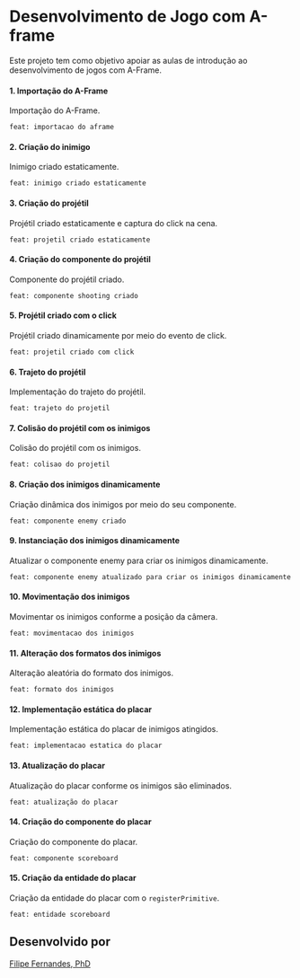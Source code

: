 # Desenvolvimento de Jogo com A-frame
Este projeto tem como objetivo apoiar as aulas de introdução ao desenvolvimento de jogos com A-Frame.

#### 1. Importação do A-Frame

Importação do A-Frame. 

`feat: importacao do aframe`

#### 2. Criação do inimigo

Inimigo criado estaticamente.

`feat: inimigo criado estaticamente`

#### 3. Criação do projétil

Projétil criado estaticamente e captura do click na cena.

`feat: projetil criado estaticamente`

#### 4. Criação do componente do projétil

Componente do projétil criado.

`feat: componente shooting criado`

#### 5. Projétil criado com o click

Projétil criado dinamicamente por meio do evento de click.

`feat: projetil criado com click`

#### 6. Trajeto do projétil

Implementação do trajeto do projétil.

`feat: trajeto do projetil`

#### 7. Colisão do projétil com os inimigos

Colisão do projétil com os inimigos.

`feat: colisao do projetil`

#### 8. Criação dos inimigos dinamicamente

Criação dinâmica dos inimigos por meio do seu componente.

`feat: componente enemy criado`

#### 9. Instanciação dos inimigos dinamicamente

Atualizar o componente enemy para criar os inimigos dinamicamente.

`feat: componente enemy atualizado para criar os inimigos dinamicamente`

#### 10. Movimentação dos inimigos

Movimentar os inimigos conforme a posição da câmera.

`feat: movimentacao dos inimigos`

#### 11. Alteração dos formatos dos inimigos

Alteração aleatória do formato dos inimigos.

`feat: formato dos inimigos`

#### 12. Implementação estática do placar

Implementação estática do placar de inimigos atingidos.

`feat: implementacao estatica do placar`

#### 13. Atualização do placar

Atualização do placar conforme os inimigos são eliminados.

`feat: atualização do placar`

#### 14. Criação do componente do placar

Criação do componente do placar.

`feat: componente scoreboard`

#### 15. Criação da entidade do placar

Criação da entidade do placar com o `registerPrimitive`.

`feat: entidade scoreboard`


## Desenvolvido por
[Filipe Fernandes, PhD](https://filipefernandesphd.com/)